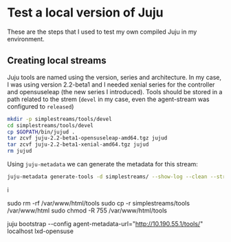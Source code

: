 # Test a local version of Juju

These are the steps that I used to test my own compiled Juju in my environment.

## Creating local streams

Juju tools are named using the version, series and architecture. In my case, I was using version 2.2-beta1 and 
I needed xenial series for the controller and opensuseleap (the new series I introduced).
Tools should be stored in a path related to the strem (`devel` in my case, even the agent-stream was configured to `released`)

```bash
mkdir -p simplestreams/tools/devel
cd simplestreams/tools/devel
cp $GOPATH/bin/jujud .
tar zcvf juju-2.2-beta1-opensuseleap-amd64.tgz jujud
tar zcvf juju-2.2-beta1-xenial-amd64.tgz jujud
rm jujud
```

Using `juju-metadata` we can generate the metadata for this stream:

```bash
juju-metadata generate-tools -d simplestreams/ --show-log --clean --stream devel
```


i

sudo rm -rf /var/www/html/tools
sudo cp -r simplestreams/tools /var/www/html
sudo chmod -R 755 /var/www/html/tools

juju bootstrap --config agent-metadata-url="http://10.190.55.1/tools/" localhost lxd-opensuse
